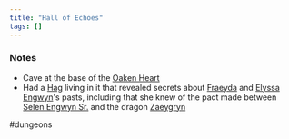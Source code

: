 ```yaml
---
title: "Hall of Echoes"
tags: []
---
```


### Notes

- Cave at the base of the [Oaken Heart](posts/Places/Oaken%20Heart.md)
- Had a [Hag](Hag) living in it that revealed secrets about [Fraeyda](posts/PCs/Fraeyda.md) and [Elyssa Engwyn](posts/NPCs/Elyssa%20Engwyn.md)'s pasts, including that she knew of the pact made between [Selen Engwyn Sr.](posts/NPCs/Selen%20Engwyn%20Sr..md) and the dragon [Zaeygryn](posts/NPCs/Zaeygryn.md)

#dungeons 